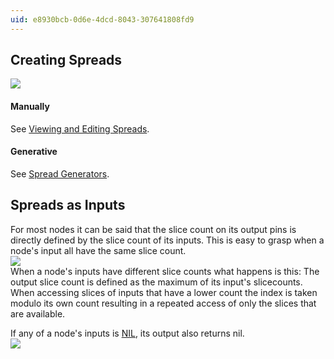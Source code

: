 ```yaml
---
uid: e8930bcb-0d6e-4dcd-8043-307641808fd9
---
```


## Creating Spreads

![](~/img/Spreads_ColsAndRows_Output2.png "")  

#### Manually
See [Viewing and Editing Spreads](xref:74099114-2128-4ce8-8935-42a669c0d52f#spreads-in-the-inspektor).  

#### Generative
See [Spread Generators](xref:fe02ed4b-7090-486b-9a1d-95067a5671d2).  


## Spreads as Inputs
For most nodes it can be said that the slice count on its output pins is directly defined by the slice count of its inputs. This is easy to grasp when a node's input all have the same slice count.  
![](~/img/EqualSliceCounts5.png "")  
When a node's inputs have different slice counts what happens is this: The output slice count is defined as the maximum of its input's slicecounts. When accessing slices of inputs that have a lower count the index is taken modulo its own count resulting in a repeated access of only the slices that are available.  

If any of a node's inputs is [NIL](xref:a2b935e8-17cd-4c26-b701-4919803792d1#nil), its output also returns nil.   
![](~/img/DifferentSliceCounts6.png "")